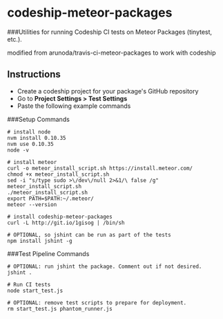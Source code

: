 codeship-meteor-packages
=========================
###Utilities for running Codeship CI tests on Meteor Packages (tinytest, etc.).

modified from arunoda/travis-ci-meteor-packages to work with codeship

## Instructions
- Create a codeship project for your package's GitHub repository
- Go to **Project Settings > Test Settings**
- Paste the following example commands

###Setup Commands
```shell
# install node
nvm install 0.10.35
nvm use 0.10.35
node -v

# install meteor
curl -o meteor_install_script.sh https://install.meteor.com/
chmod +x meteor_install_script.sh
sed -i "s/type sudo >\/dev\/null 2>&1/\ false /g" meteor_install_script.sh
./meteor_install_script.sh
export PATH=$PATH:~/.meteor/
meteor --version

# install codeship-meteor-packages
curl -L http://git.io/1gisog | /bin/sh

# OPTIONAL, so jshint can be run as part of the tests
npm install jshint -g
```

###Test Pipeline Commands
```shell
# OPTIONAL: run jshint the package. Comment out if not desired.
jshint .

# Run CI tests
node start_test.js

# OPTIONAL: remove test scripts to prepare for deployment.
rm start_test.js phantom_runner.js
```